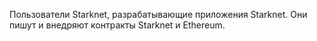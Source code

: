 Пользователи Starknet, разрабатывающие приложения Starknet. Они пишут и внедряют контракты Starknet и Ethereum.